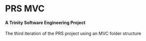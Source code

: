 # PRS MVC

#### A Trinity Software Engineering Project

The third iteration of the PRS project using an MVC folder structure
